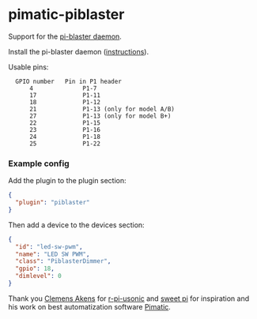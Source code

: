 pimatic-piblaster
================

Support for the <a href="https://github.com/sarfata/pi-blaster">pi-blaster daemon</a>.

Install the pi-blaster daemon (<a href="https://github.com/sarfata/pi-blaster#how-to-build-and-install">instructions</a>).

Usable pins:

      GPIO number   Pin in P1 header
          4              P1-7
          17             P1-11
          18             P1-12
          21             P1-13 (only for model A/B)
          27             P1-13 (only for model B+)
          22             P1-15
          23             P1-16
          24             P1-18
          25             P1-22

### Example config

Add the plugin to the plugin section:

```json
{ 
  "plugin": "piblaster"
}
```

Then add a device to the devices section:

```json
{
  "id": "led-sw-pwm",
  "name": "LED SW PWM",
  "class": "PiblasterDimmer",
  "gpio": 18,
  "dimlevel": 0
}
```

Thank you <a href="https://github.com/clebert">Clemens Akens</a> for <a href="https://github.com/clebert/r-pi-usonic">r-pi-usonic</a> and <a href="https://github.com/sweetpi">sweet pi</a> for inspiration and his work on best automatization software <a href="http://pimatic.org/">Pimatic</a>.